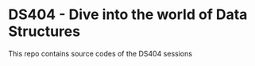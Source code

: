 # DS404 - Dive into the world of Data Structures

This repo contains source codes of the DS404 sessions

